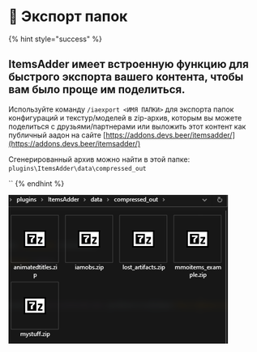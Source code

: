 # 💾 Экспорт папок

{% hint style="success" %}
## ItemsAdder имеет встроенную функцию для быстрого экспорта вашего контента, чтобы вам было проще им поделиться.

Используйте команду `/iaexport <ИМЯ ПАПКИ>` для экспорта папок конфигураций и текстур/моделей в zip-архив, которым вы можете поделиться с друзьями/партнерами или выложить этот контент как публичный аадон на сайте [https://addons.devs.beer/itemsadder/](https://addons.devs.beer/itemsadder/)

Сгенерированный архив можно найти в этой папке: `plugins\ItemsAdder\data\compressed_out`

``
{% endhint %}

![](<../.gitbook/assets/immagine (34).png>)

